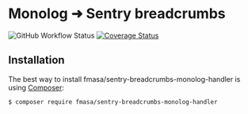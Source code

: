 # Monolog ➜ Sentry breadcrumbs

![GitHub Workflow Status](https://img.shields.io/github/workflow/status/fmasa/sentry-breadcrumbs-monolog-handler/main)
[![Coverage Status](https://coveralls.io/repos/github/fmasa/sentry-breadcrumbs-monolog-handler/badge.svg?branch=master)](https://coveralls.io/github/fmasa/sentry-breadcrumbs-monolog-handler?branch=master)


## Installation
The best way to install fmasa/sentry-breadcrumbs-monolog-handler is using [Composer](https://getcomposer.org/):

    $ composer require fmasa/sentry-breadcrumbs-monolog-handler

